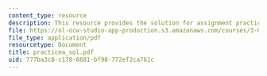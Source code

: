 ```yaml
---
content_type: resource
description: This resource provides the solution for assignment practice set A.
file: https://ol-ocw-studio-app-production.s3.amazonaws.com/courses/3-034-organic-biomaterials-chemistry-fall-2005/777ba3c8c1786601bf98772ef2ca761c_practicea_sol.pdf
file_type: application/pdf
resourcetype: Document
title: practicea_sol.pdf
uid: 777ba3c8-c178-6601-bf98-772ef2ca761c
---
```

